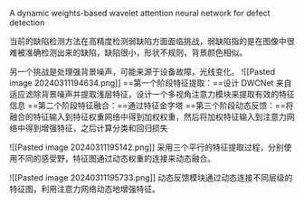 A dynamic weights-based wavelet attention neural network for defect detection

当前的缺陷检测方法在高精度检测弱缺陷方面面临挑战，弱缺陷指的是在图像中很难被准确检测出来的缺陷，缺陷很小，形状不规则，背景颜色相似。

另一个挑战是处理强背景噪声，可能来源于设备故障，光线变化。
![[Pasted image 20240311194634.png]]
==第一个阶段特征提取：==设计 DWCNet 来自适应滤除背景噪声并提取浅层特征，设计一个多视角注意力模块来提取有效的特征信息
==第二个阶段特征融合：==通过特征金字塔
==第三个阶段动态反馈：==将融合的特征输入到特征权重网络中得到加权权重，然后将加权特征输入到注意力网络中得到增强特征，之后计算分类和回归损失

![[Pasted image 20240311195142.png]]
采用三个平行的特征提取过程，分别使用不同的感受野，特征图通过动态权重的连接来动态融合。

![[Pasted image 20240311195733.png]]
动态反馈模块通过动态连接不同层级的特征图，利用注意力网络动态地增强特征。